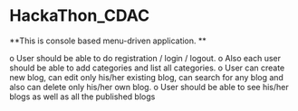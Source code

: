 # HackaThon_CDAC

**This is console based menu-driven application. **

o User should be able to do registration / login / logout. 
o Also each user should be able to add categories and list all categories. 
o User can create new blog, can edit only his/her existing blog, can search for any blog and also 
can delete only his/her own blog. 
o User should be able to see his/her blogs as well as all the published blogs 
